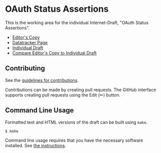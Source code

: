 # OAuth Status Assertions

This is the working area for the individual Internet-Draft, "OAuth Status Assertions".

* [Editor's Copy](https://peppelinux.github.io/draft-demarco-oauth-status-attestations/#go.draft-demarco-oauth-status-attestations.html)
* [Datatracker Page](https://datatracker.ietf.org/doc/draft-demarco-oauth-status-attestations)
* [Individual Draft](https://datatracker.ietf.org/doc/html/draft-demarco-oauth-status-attestations)
* [Compare Editor's Copy to Individual Draft](https://peppelinux.github.io/draft-demarco-oauth-status-attestations/#go.draft-demarco-oauth-status-attestations.diff)


## Contributing

See the
[guidelines for contributions](https://github.com/peppelinux/draft-demarco-oauth-status-attestations/blob/main/CONTRIBUTING.md).

Contributions can be made by creating pull requests.
The GitHub interface supports creating pull requests using the Edit (✏) button.


## Command Line Usage

Formatted text and HTML versions of the draft can be built using `make`.

```sh
$ make
```

Command line usage requires that you have the necessary software installed.  See
[the instructions](https://github.com/martinthomson/i-d-template/blob/main/doc/SETUP.md).

